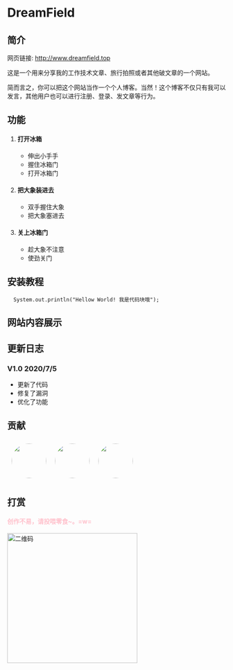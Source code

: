 DreamField
======

简介
----

网页链接: http://www.dreamfield.top

这是一个用来分享我的工作技术文章、旅行拍照或者其他破文章的一个网站。

简而言之，你可以把这个网站当作一个个人博客。当然！这个博客不仅只有我可以发言，其他用户也可以进行注册、登录、发文章等行为。

功能
----

1. #### 打开冰箱

   * 伸出小手手
   * 握住冰箱门
   * 打开冰箱门

2. #### 把大象装进去

   + 双手握住大象
   + 把大象塞进去

3. #### 关上冰箱门

   - 趁大象不注意
   - 使劲关门

安装教程
----

      System.out.println("Hellow World! 我是代码块哦");

网站内容展示
----

## 更新日志

### V1.0 2020/7/5 

* 更新了代码
* 修复了漏洞
* 优化了功能

贡献
----

<a href="#"><img style="width:80px; height:80px; border-radius:50%;margin:10px;" src="https://avatars1.githubusercontent.com/u/33644960?s=400&u=adfc16e621fb2144aaae241a43736527684d5bc5&v=4"></a><a href="#"><img style="width:80px; height:80px; border-radius:50%;margin:10px;" src="https://avatars1.githubusercontent.com/u/33644960?s=400&u=adfc16e621fb2144aaae241a43736527684d5bc5&v=4"></a><a href="#"><img style="width:80px; height:80px; border-radius:50%;margin:10px;" src="https://avatars1.githubusercontent.com/u/33644960?s=400&u=adfc16e621fb2144aaae241a43736527684d5bc5&v=4"></a>


打赏
----

#### <p style="color:pink;">创作不易，请投喂零食~。=w=</p>

<img alt="二维码" src="https://images.cnblogs.com/cnblogs_com/occlive/1791167/o_200621150108qq.jpg" width="300px" height="300px">
